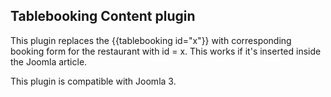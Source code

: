 ## Tablebooking Content plugin

This plugin replaces the {{tablebooking id="x"}} with corresponding booking form for the restaurant with id = x. This works if it's inserted inside the Joomla article.

This plugin is compatible with Joomla 3.
